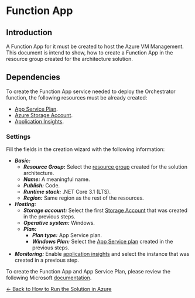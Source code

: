 # Function App

## Introduction
A Function App for it must be created to host the Azure VM Management. This document is intend to show, how to create a Function App in the resource group created for the architecture solution.

## Dependencies
To create the Function App service needed to deploy the Orchestrator function, the following resources must be already created:

- [App Service Plan](service_plan.md). 
- [Azure Storage Account](storage_account.md).
- [Application Insights](application_insights.md). 

### Settings
Fill the fields in the creation wizard with the following information:

- ***Basic:***
    - ***Resource Group:*** Select the [resource group](readme.md#architecture-resource-group) created for the solution architecture.
    - ***Name:*** A meaningful name.
    - ***Publish:*** Code.
    - ***Runtime stack:*** .NET Core 3.1 (LTS).
    - ***Region:*** Same region as the rest of the resources.
- ***Hosting:*** 
    - ***Storage account:*** Select the first [Storage Account](storage_account.md) that was created in the previous steps. 
    - ***Operative system:*** Windows. 
    - ***Plan:***
        - ***Plan type:*** App Service plan.
        - ***Windows Plan:*** Select the [App Service plan](service_plan.md) created in the previous steps. 
- ***Monitoring:*** Enable [application insights](application_insights.md) and select the instance that was created in a previous step.

To create the Function App and App Service Plan, please review the following Microsoft [documentation](https://docs.microsoft.com/en-us/azure/azure-functions/functions-create-function-app-portal#create-a-function-app).


[← Back to How to Run the Solution in Azure](README.md#how-to-run-the-solution-in-azure)